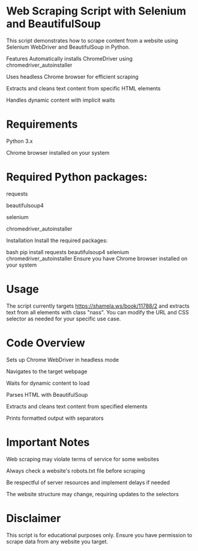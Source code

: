 # Web Scraping Script with Selenium and BeautifulSoup
This script demonstrates how to scrape content from a website using Selenium WebDriver and BeautifulSoup in Python.

Features
Automatically installs ChromeDriver using chromedriver_autoinstaller

Uses headless Chrome browser for efficient scraping

Extracts and cleans text content from specific HTML elements

Handles dynamic content with implicit waits

# Requirements
Python 3.x

Chrome browser installed on your system

# Required Python packages:

requests

beautifulsoup4

selenium

chromedriver_autoinstaller

Installation
Install the required packages:

bash
pip install requests beautifulsoup4 selenium chromedriver_autoinstaller
Ensure you have Chrome browser installed on your system

# Usage
The script currently targets https://shamela.ws/book/11788/2 and extracts text from all elements with class "nass". You can modify the URL and CSS selector as needed for your specific use case.

# Code Overview
Sets up Chrome WebDriver in headless mode

Navigates to the target webpage

Waits for dynamic content to load

Parses HTML with BeautifulSoup

Extracts and cleans text content from specified elements

Prints formatted output with separators

# Important Notes
Web scraping may violate terms of service for some websites

Always check a website's robots.txt file before scraping

Be respectful of server resources and implement delays if needed

The website structure may change, requiring updates to the selectors

# Disclaimer
This script is for educational purposes only. Ensure you have permission to scrape data from any website you target.

